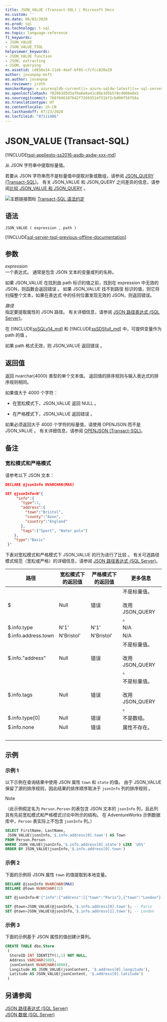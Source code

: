 ```yaml
---
title: JSON_VALUE (Transact-SQL) | Microsoft Docs
ms.custom: ''
ms.date: 06/03/2020
ms.prod: sql
ms.technology: t-sql
ms.topic: language-reference
f1_keywords:
- JSON_VALUE
- JSON_VALUE_TSQL
helpviewer_keywords:
- JSON_VALUE function
- JSON, extracting
- JSON, querying
ms.assetid: cd016e14-11eb-4eaf-bf05-c7cfcc820a10
author: jovanpop-msft
ms.author: jovanpop
ms.reviewer: jroth
monikerRange: = azuresqldb-current||= azure-sqldw-latest||>= sql-server-2016||>= sql-server-linux-2017||= sqlallproducts-allversions
ms.openlocfilehash: 702063d5d3af0a6e8a41c88e3d5b578cd608e0e5
ms.sourcegitcommit: 768f046107642f72693514f51bf2cbd00f58f58a
ms.translationtype: HT
ms.contentlocale: zh-CN
ms.lasthandoff: 07/23/2020
ms.locfileid: "87111486"
---
```

# <a name="json_value-transact-sql"></a>JSON_VALUE (Transact-SQL)

[!INCLUDE[tsql-appliesto-ss2016-asdb-asdw-xxx-md](../../includes/tsql-appliesto-ss2016-asdb-asdw-xxx-md.md)]

 从 JSON 字符串中提取标量值。  
  
 若要从 JSON 字符串而不是标量值中提取对象或数组，请参阅 [JSON_QUERY (Transact-SQL)](../../t-sql/functions/json-query-transact-sql.md)。 有关 JSON_VALUE 和 JSON_QUERY 之间差异的信息，请参阅[比较 JSON_VALUE 和 JSON_QUERY](../../relational-databases/json/validate-query-and-change-json-data-with-built-in-functions-sql-server.md#JSONCompare)   。  
  
 ![主题链接图标](../../database-engine/configure-windows/media/topic-link.gif "“主题链接”图标") [Transact-SQL 语法约定](../../t-sql/language-elements/transact-sql-syntax-conventions-transact-sql.md)  
  
## <a name="syntax"></a>语法  
  
```syntaxsql
JSON_VALUE ( expression , path )  
```  
  
[!INCLUDE[sql-server-tsql-previous-offline-documentation](../../includes/sql-server-tsql-previous-offline-documentation.md)]

## <a name="arguments"></a>参数

 *expression*  
 一个表达式。 通常是包含 JSON 文本的变量或列的名称。  

 如果 JSON_VALUE 在找到由 path 标识的值之前，找到在 expression 中无效的 JSON，则函数会返回错误    。 如果 JSON_VALUE  找不到路径  标识的值，则它将扫描整个文本，如果在表达式  中的任何位置发现无效的 JSON，则返回错误。
  
 *路径*  
 指定要提取属性的 JSON 路径。 有关详细信息，请参阅 [JSON 路径表达式 (SQL Server)](../../relational-databases/json/json-path-expressions-sql-server.md)。  

在 [!INCLUDE[ssSQLv14_md](../../includes/sssqlv14-md.md)] 和 [!INCLUDE[ssSDSfull_md](../../includes/sssdsfull-md.md)] 中，可提供变量作为 path 的值  。
  
 如果 path 格式无效，则 JSON_VALUE 返回错误   。  
  
## <a name="return-value"></a>返回值

 返回 nvarchar(4000) 类型的单个文本值。 返回值的排序规则与输入表达式的排序规则相同。  
  
 如果值大于 4000 个字符：  
  
- 在宽松模式下，JSON_VALUE 返回 NULL  。  
  
- 在严格模式下，JSON_VALUE 返回错误  。  
  
 如果必须返回大于 4000 个字符的标量值，请使用 OPENJSON 而不是 JSON_VALUE   。 有关详细信息，请参阅 [OPENJSON (Transact-SQL)](../../t-sql/functions/openjson-transact-sql.md)。  
  
## <a name="remarks"></a>备注

### <a name="lax-mode-and-strict-mode"></a>宽松模式和严格模式

 请参考以下 JSON 文本：  
  
```json  
DECLARE @jsonInfo NVARCHAR(MAX)

SET @jsonInfo=N'{  
     "info":{    
       "type":1,  
       "address":{    
         "town":"Bristol",  
         "county":"Avon",  
         "country":"England"  
       },  
       "tags":["Sport", "Water polo"]  
    },  
    "type":"Basic"  
 }'  
```  
  
 下表对宽松模式和严格模式下 JSON_VALUE 的行为进行了比较  。 有关可选路径模式规范（宽松或严格）的详细信息，请参阅 [JSON 路径表达式 (SQL Server)](../../relational-databases/json/json-path-expressions-sql-server.md)。  
  
|路径|宽松模式下的返回值|严格模式下的返回值|更多信息|  
|----------|------------------------------|---------------------------------|---------------|  
|$|Null|错误|不是标量值。<br /><br /> 改用 JSON_QUERY  。|  
|$.info.type|N'1'|N'1'|N/A|  
|$.info.address.town|N'Bristol'|N'Bristol'|N/A|  
|$.info."address"|Null|错误|不是标量值。<br /><br /> 改用 JSON_QUERY  。|  
|$.info.tags|Null|错误|不是标量值。<br /><br /> 改用 JSON_QUERY  。|  
|$.info.type[0]|Null|错误|不是数组。|  
|$.info.none|Null|错误|属性不存在。|  
| &nbsp; | &nbsp; | &nbsp; | &nbsp; |
  
## <a name="examples"></a>示例  
  
### <a name="example-1"></a>示例 1
 以下示例在查询结果中使用 JSON 属性 `town` 和 `state` 的值。 由于 JSON_VALUE 保留了源的排序规则，因此结果的排序顺序取决于 `jsonInfo` 列的排序规则  。 

> [!NOTE]
> （此示例假定名为 `Person.Person` 的表包含 JSON 文本的 `jsonInfo` 列，且此列具有先前宽松模式和严格模式讨论中所示的结构。 在 AdventureWorks 示例数据库中，`Person` 表实际上不包含 `jsonInfo` 列。）
  
```sql  
SELECT FirstName, LastName,
 JSON_VALUE(jsonInfo,'$.info.address[0].town') AS Town
FROM Person.Person
WHERE JSON_VALUE(jsonInfo,'$.info.address[0].state') LIKE 'US%'
ORDER BY JSON_VALUE(jsonInfo,'$.info.address[0].town')
```  
  
### <a name="example-2"></a>示例 2
 下面的示例将 JSON 属性 `town` 的值提取到本地变量。  
  
```sql
DECLARE @jsonInfo NVARCHAR(MAX)
DECLARE @town NVARCHAR(32)

SET @jsonInfo=N'{"info":{"address":[{"town":"Paris"},{"town":"London"}]}}';

SET @town=JSON_VALUE(@jsonInfo,'$.info.address[0].town'); -- Paris
SET @town=JSON_VALUE(@jsonInfo,'$.info.address[1].town'); -- London
```  
  
### <a name="example-3"></a>示例 3
 下面的示例基于 JSON 属性的值创建计算列。  
  
```sql  
CREATE TABLE dbo.Store
 (
  StoreID INT IDENTITY(1,1) NOT NULL,
  Address VARCHAR(500),
  jsonContent NVARCHAR(4000),
  Longitude AS JSON_VALUE(jsonContent, '$.address[0].longitude'),
  Latitude AS JSON_VALUE(jsonContent, '$.address[0].latitude')
 )
```  
  
## <a name="see-also"></a>另请参阅
 [JSON 路径表达式 (SQL Server)](../../relational-databases/json/json-path-expressions-sql-server.md)   
 [JSON 数据 (SQL Server)](../../relational-databases/json/json-data-sql-server.md)  
  
